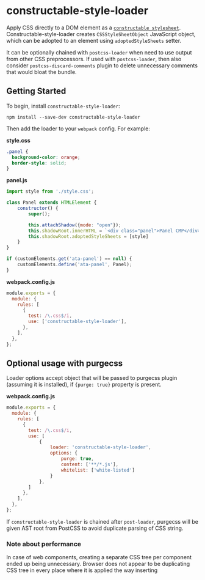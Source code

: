 # constructable-style-loader

Apply CSS directly to a DOM element as a [`constructable stylesheet`](https://developers.google.com/web/updates/2019/02/constructable-stylesheets).
Constructable-style-loader creates `CSSStyleSheetObject` JavaScript object, which can be adopted to an element using `adoptedStyleSheets` setter.

It can be optionally chained with `postcss-loader` when need to use output from other CSS preprocessors.
If used with `postcss-loader`, then also consider `postcss-discard-comments` plugin to delete unnecessary comments that would bloat the bundle.

## Getting Started

To begin, install `constructable-style-loader`:

```console
npm install --save-dev constructable-style-loader
```

Then add the loader to your `webpack` config. For example:

**style.css**

```css
.panel {
  background-color: orange;
  border-style: solid;
}
```

**panel.js**

```js
import style from './style.css';

class Panel extends HTMLElement {
    constructor() {
        super();

        this.attachShadow({mode: "open"});
        this.shadowRoot.innerHTML = `<div class="panel">Panel CMP</div>`;
        this.shadowRoot.adoptedStyleSheets = [style]
    }
}

if (customElements.get('ata-panel') == null) {
    customElements.define('ata-panel', Panel);
}
```

**webpack.config.js**

```js
module.exports = {
  module: {
    rules: [
      {
        test: /\.css$/i,
        use: ['constructable-style-loader'],
      },
    ],
  },
};
```

## Optional usage with purgecss

Loader options accept object that will be passed to purgecss plugin (assuming it is installed), if `{purge: true}` property is present.

 **webpack.config.js**

```js
module.exports = {
  module: {
    rules: [
      {
        test: /\.css$/i,
        use: [
            {
                loader: 'constructable-style-loader',
                options: {
                    purge: true,
                    content: ['**/*.js'],
                    whitelist: ['white-listed']
                }
            },
        ]
      },
    ],
  },
};
```

If `constructable-style-loader` is chained after `post-loader`, purgecss will be given AST root from PostCSS
to avoid duplicate parsing of CSS string.

### Note about performance

In case of web components, creating a separate CSS tree per component ended up being unnecessary.
Browser does not appear to be duplicating CSS tree in every place where it is applied the way inserting <style> tag in every shadow root would, but only points to it.
On the contrary, having separate CSS tree per component only expanded bundle size.
Could potentially investigate if there are any performance wins if CSSStyleSheetObjects are created at runtime, not compile time.
